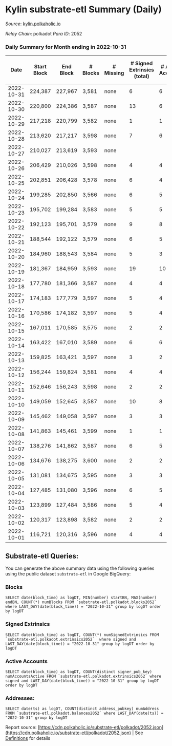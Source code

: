 # Kylin substrate-etl Summary (Daily)

_Source_: [kylin.polkaholic.io](https://kylin.polkaholic.io)

*Relay Chain*: polkadot
*Para ID*: 2052



### Daily Summary for Month ending in 2022-10-31


| Date | Start Block | End Block | # Blocks | # Missing | # Signed Extrinsics (total) | # Active Accounts | # Addresses with Balances | # Events | # Transfers | # XCM Transfers In | # XCM Transfers Out |
| ---- | ----------- | --------- | -------- | --------- | --------------------------- | ----------------- | ------------------------- | -------- | ----------- | ------------------ | ------------------- |
| 2022-10-31 | 224,387 | 227,967 | 3,581 | none  | 6 | 6 | 1,104 | 7,181 |   |   |   |
| 2022-10-30 | 220,800 | 224,386 | 3,587 | none  | 13 | 6 |  | 7,465 | 75  |   |   |
| 2022-10-29 | 217,218 | 220,799 | 3,582 | none  | 1 | 1 |  | 7,169 |   |   |   |
| 2022-10-28 | 213,620 | 217,217 | 3,598 | none  | 7 | 6 |  | 7,219 | 1  |   |   |
| 2022-10-27 | 210,027 | 213,619 | 3,593 | none  |  |  |  | 7,188 |   |   |   |
| 2022-10-26 | 206,429 | 210,026 | 3,598 | none  | 4 | 4 |  | 7,210 |   |   |   |
| 2022-10-25 | 202,851 | 206,428 | 3,578 | none  | 6 | 4 |  | 7,177 | 2  |   |   |
| 2022-10-24 | 199,285 | 202,850 | 3,566 | none  | 6 | 5 |  | 7,152 | 1  |   |   |
| 2022-10-23 | 195,702 | 199,284 | 3,583 | none  | 5 | 5 |  | 7,183 |   |   |   |
| 2022-10-22 | 192,123 | 195,701 | 3,579 | none  | 9 | 8 |  | 7,186 |   |   |   |
| 2022-10-21 | 188,544 | 192,122 | 3,579 | none  | 6 | 5 |  | 7,178 | 1  |   |   |
| 2022-10-20 | 184,960 | 188,543 | 3,584 | none  | 5 | 3 |  | 7,182 |   |   |   |
| 2022-10-19 | 181,367 | 184,959 | 3,593 | none  | 19 | 10 |  | 7,240 | 4  |   |   |
| 2022-10-18 | 177,780 | 181,366 | 3,587 | none  | 4 | 4 |  | 7,187 |   |   |   |
| 2022-10-17 | 174,183 | 177,779 | 3,597 | none  | 5 | 4 |  | 7,211 | 1  |   |   |
| 2022-10-16 | 170,586 | 174,182 | 3,597 | none  | 5 | 4 |  | 7,208 |   |   |   |
| 2022-10-15 | 167,011 | 170,585 | 3,575 | none  | 2 | 2 |  | 7,158 |   |   |   |
| 2022-10-14 | 163,422 | 167,010 | 3,589 | none  | 6 | 6 |  | 7,196 |   |   |   |
| 2022-10-13 | 159,825 | 163,421 | 3,597 | none  | 3 | 2 |  | 7,205 | 2  |   |   |
| 2022-10-12 | 156,244 | 159,824 | 3,581 | none  | 4 | 4 |  | 7,176 |   |   |   |
| 2022-10-11 | 152,646 | 156,243 | 3,598 | none  | 2 | 2 |  | 7,204 |   |   |   |
| 2022-10-10 | 149,059 | 152,645 | 3,587 | none  | 10 | 8 |  | 7,208 | 2  |   |   |
| 2022-10-09 | 145,462 | 149,058 | 3,597 | none  | 3 | 3 |  | 7,204 |   |   |   |
| 2022-10-08 | 141,863 | 145,461 | 3,599 | none  | 1 | 1 |  | 7,203 |   |   |   |
| 2022-10-07 | 138,276 | 141,862 | 3,587 | none  | 6 | 5 |  | 7,192 |   |   |   |
| 2022-10-06 | 134,676 | 138,275 | 3,600 | none  | 2 | 2 |  | 7,206 |   |   |   |
| 2022-10-05 | 131,081 | 134,675 | 3,595 | none  | 3 | 3 |  | 7,201 |   |   |   |
| 2022-10-04 | 127,485 | 131,080 | 3,596 | none  | 6 | 5 |  | 7,211 |   |   |   |
| 2022-10-03 | 123,899 | 127,484 | 3,586 | none  | 5 | 4 |  | 7,188 |   |   |   |
| 2022-10-02 | 120,317 | 123,898 | 3,582 | none  | 2 | 2 |  | 7,172 |   |   |   |
| 2022-10-01 | 116,721 | 120,316 | 3,596 | none  | 4 | 4 |  | 7,207 | 1  |   |   |

## Substrate-etl Queries:
You can generate the above summary data using the following queries using the public dataset `substrate-etl` in Google BigQuery:


### Blocks
```
SELECT date(block_time) as logDT, MIN(number) startBN, MAX(number) endBN, COUNT(*) numBlocks FROM `substrate-etl.polkadot.blocks2052`  where LAST_DAY(date(block_time)) = "2022-10-31" group by logDT order by logDT
```


### Signed Extrinsics
```
SELECT date(block_time) as logDT, COUNT(*) numSignedExtrinsics FROM `substrate-etl.polkadot.extrinsics2052`  where signed and LAST_DAY(date(block_time)) = "2022-10-31" group by logDT order by logDT
```


### Active Accounts
```
SELECT date(block_time) as logDT, COUNT(distinct signer_pub_key) numAccountsActive FROM `substrate-etl.polkadot.extrinsics2052` where signed and LAST_DAY(date(block_time)) = "2022-10-31" group by logDT order by logDT
```


### Addresses:
```
SELECT date(ts) as logDT, COUNT(distinct address_pubkey) numAddress FROM `substrate-etl.polkadot.balances2052` where LAST_DAY(date(ts)) = "2022-10-31" group by logDT
```



Report source: [https://cdn.polkaholic.io/substrate-etl/polkadot/2052.json](https://cdn.polkaholic.io/substrate-etl/polkadot/2052.json) | See [Definitions](/DEFINITIONS.md) for details
